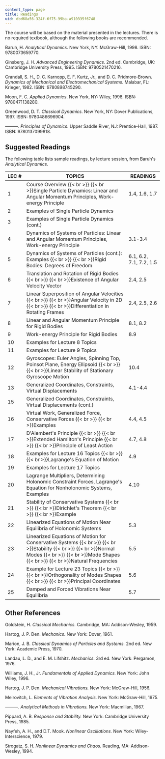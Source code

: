 ```yaml
---
content_type: page
title: Readings
uid: dbd68a56-324f-6f75-99ba-a910335f6748
---
```


The course will be based on the material presented in the lectures. There is no required textbook, although the following books are recommended.

Baruh, H. _Analytical Dynamics_. New York, NY: McGraw-Hill, 1998. ISBN: 9780073659770.

Ginsberg, J. H. _Advanced Engineering Dynamics._ 2nd ed. Cambridge, UK: Cambridge University Press, 1995. ISBN: 9780521470216.

Crandall, S. H., D. C. Karnopp, E. F. Kurtz, Jr., and D. C. Pridmore-Brown. _Dynamics of Mechanical and Electromechanical Systems_. Malabar, FL: Krieger, 1982. ISBN: 9780898745290.

Moon, F. C. _Applied Dynamics_. New York, NY: Wiley, 1998. ISBN: 9780471138280.

Greenwood, D. T. _Classical Dynamics_. New York, NY: Dover Publications, 1997. ISBN: 9780486696904.

———. _Principles of Dynamics_. Upper Saddle River, NJ: Prentice-Hall, 1987. ISBN: 9780137099818.

Suggested Readings
------------------

The following table lists sample readings, by lecture session, from Baruh's _Analytical Dynamics_.

| LEC # | TOPICS | READINGS |
| --- | --- | --- |
| 1 | Course Overview  {{< br >}}  {{< br >}}Single Particle Dynamics: Linear and Angular Momentum Principles, Work-energy Principle | 1.4, 1.6, 1.7 |
| 2 | Examples of Single Particle Dynamics |  |
| 3 | Examples of Single Particle Dynamics (cont.) |  |
| 4 | Dynamics of Systems of Particles: Linear and Angular Momentum Principles, Work-energy Principle | 3.1-3.4 |
| 5 | Dynamics of Systems of Particles (cont.): Examples  {{< br >}}  {{< br >}}Rigid Bodies: Degrees of Freedom | 6.1, 6.2, 7.1, 7.2, 1.5 |
| 6 | Translation and Rotation of Rigid Bodies  {{< br >}}  {{< br >}}Existence of Angular Velocity Vector | 2.4, 2.5 |
| 7 | Linear Superposition of Angular Velocities  {{< br >}}  {{< br >}}Angular Velocity in 2D  {{< br >}}  {{< br >}}Differentiation in Rotating Frames | 2.4, 2.5, 2.6 |
| 8 | Linear and Angular Momentum Principle for Rigid Bodies | 8.1, 8.2 |
| 9 | Work-energy Principle for Rigid Bodies | 8.9 |
| 10 | Examples for Lecture 8 Topics |  |
| 11 | Examples for Lecture 9 Topics |  |
| 12 | Gyroscopes: Euler Angles, Spinning Top, Poinsot Plane, Energy Ellipsoid  {{< br >}}  {{< br >}}Linear Stability of Stationary Gyroscope Motion | 10.4 |
| 13 | Generalized Coordinates, Constraints, Virtual Displacements | 4.1-4.4 |
| 15 | Generalized Coordinates, Constraints, Virtual Displacements (cont.) |  |
| 16 | Virtual Work, Generalized Force, Conservative Forces  {{< br >}}  {{< br >}}Examples | 4.4, 4.5 |
| 17 | D'Alembert's Principle  {{< br >}}  {{< br >}}Extended Hamilton's Principle  {{< br >}}  {{< br >}}Principle of Least Action | 4.7, 4.8 |
| 18 | Examples for Lecture 16 Topics  {{< br >}}  {{< br >}}Lagrange's Equation of Motion | 4.9 |
| 19 | Examples for Lecture 17 Topics |  |
| 20 | Lagrange Multipliers, Determining Holonomic Constraint Forces, Lagrange's Equation for Nonholonomic Systems, Examples | 4.10 |
| 21 | Stability of Conservative Systems  {{< br >}}  {{< br >}}Dirichlet's Theorem  {{< br >}}  {{< br >}}Example |  |
| 22 | Linearized Equations of Motion Near Equilibria of Holonomic Systems | 5.3 |
| 23 | Linearized Equations of Motion for Conservative Systems  {{< br >}}  {{< br >}}Stability  {{< br >}}  {{< br >}}Normal Modes  {{< br >}}  {{< br >}}Mode Shapes  {{< br >}}  {{< br >}}Natural Frequencies | 5.5 |
| 24 | Example for Lecture 23 Topics  {{< br >}}  {{< br >}}Orthogonality of Modes Shapes  {{< br >}}  {{< br >}}Principal Coordinates | 5.6 |
| 25 | Damped and Forced Vibrations Near Equilibria | 5.7 

Other References
----------------

Goldstein, H. _Classical Mechanics._ Cambridge, MA: Addison-Wesley, 1959.

Hartog, J. P. Den. _Mechanics_. New York: Dover, 1961.

Marion, J. B. _Classical Dynamics of Particles and Systems._ 2nd ed. New York: Academic Press, 1970.

Landau, L. D., and E. M. Lifshitz. _Mechanics._ 3rd ed. New York: Pergamon, 1976.

Williams, J. H., Jr. _Fundamentals of Applied Dynamics._ New York: John Wiley, 1996.

Hartog, J. P. Den. _Mechanical Vibrations._ New York: McGraw-Hill, 1956.

Meirovitch, L. _Elements of Vibration Analysis._ New York: McGraw-Hill, 1975.

———. _Analytical Methods in Vibrations._ New York: Macmillan, 1967.

Pippard, A. B. _Response and Stability._ New York: Cambridge University Press, 1985.

Nayfeh, A. H., and D.T. Mook. _Nonlinear Oscillations._ New York: Wiley-Interscience, 1979.

Strogatz, S. H. _Nonlinear Dynamics and Chaos._ Reading, MA: Addison-Wesley, 1994.